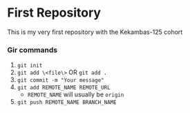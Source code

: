 # First Repository

This is my very first repository with the Kekambas-125 cohort

### Gir commands
1. `git init`
2. `git add \<file\>` OR `git add .`
3. `git commit -m "Your message"`
4. `git add REMOTE_NAME REMOTE_URL`
   - `REMOTE_NAME` will usually be `origin`
5. `git push REMOTE_NAME BRANCH_NAME`


